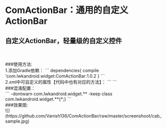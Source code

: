 ComActionBar：通用的自定义ActionBar
====
自定义ActionBar，轻量级的自定义控件
------
<br/>
<br/>
###使用方法:<br/>
1.添加Gradle依赖：
```
dependencies{
         compile 'com.lwkandroid.widget:ComActionBar:1.0.2
    }
```
<br/>
2.xml中可自定义的属性【代码中也有对应的方法】：
```
<com.lwkandroid.widget.ComActionBar
        android:layout_width="match_parent"
        android:layout_height="wrap_content"
        android:layout_marginTop="10dp"
        app:bg_color="@android:color/holo_orange_dark" //背景色，默认为colorPrimary
        app:is_left_as_back="true" //设置左侧功能为“返回”,默认为false
        app:left_image="@drawable/cab_left" //设置左侧图片
        app:left_text="good" //设置左侧文案
        app:left_text_color="@android:color/holo_purple" //设置左侧文案文字颜色
        app:title_text="Title" //设置标题文案
        app:title_text_color="@android:color/holo_red_dark" //设置标题文案文字颜色
        app:right_image01="@drawable/cab_right01" //设置右侧第一张图片
        app:right_image02="@drawable/cab_right02" //设置右侧第二张图片
        app:right_text01="HEHE" //设置右侧第一个文案
        app:right_text02="HAHA" //设置右侧第二个文案
        app:right_text_color01="@android:color/holo_green_dark" //设置右侧第一个文案文字颜色
        app:right_text_color02="@android:color/holo_green_dark" //设置右侧第二个文案文字颜色
        />
```
<br/>
###混淆配置：<br/>
```
-dontwarn com.lwkandroid.widget.**
-keep class com.lwkandroid.widget.**{*;}
```
<br/>
###效果图:<br/>
![](https://github.com/Vanish136/ComActionBar/raw/master/screenshoot/cab_sample.jpg)